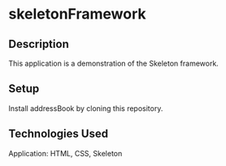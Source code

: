 # skeletonFramework

## Description

This application is a demonstration of the Skeleton framework.

## Setup

Install addressBook by cloning this repository.

## Technologies Used

Application: HTML, CSS, Skeleton

